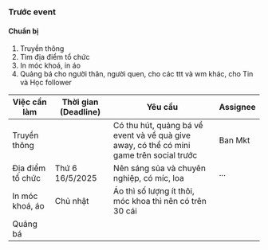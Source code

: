### Trước event
#### Chuẩn bị

1. Truyền thông
2. Tìm địa điểm tổ chức
3. In móc khoá, in áo
4. Quảng bá cho người thân, người quen, cho các ttt và wm khác, cho Tin và Học follower



| Việc cần làm     | Thời gian (Deadline) | Yêu cầu                                                                                  | Assignee |
| ---------------- | -------------------- | ---------------------------------------------------------------------------------------- | -------- |
| Truyền thông     |                      | Có thu hút, quảng bá về event và về quà give away, có thể có mini game trên social trước | Ban Mkt  |
| Địa điểm tổ chức | Thứ 6 16/5/2025      | Nên sáng sủa và chuyên nghiệp, có míc, loa                                               | ...      |
| In móc khoá, áo  | Chủ nhật             | Áo thì số lượng ít thôi, móc khoa thì nên có trên 30 cái                                 |          |
| Quảng bá         |                      |                                                                                          |          |

###